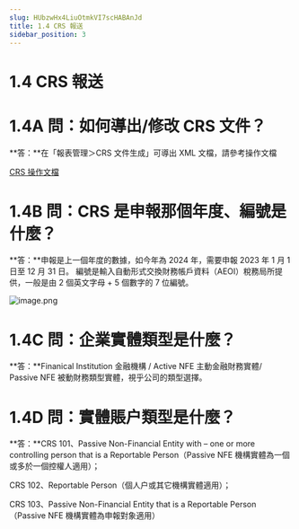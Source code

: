 ```yaml
---
slug: HUbzwHx4LiuOtmkVI7scHABAnJd
title: 1.4 CRS 報送
sidebar_position: 3
---
```



# 1.4 CRS 報送


# 1.4A 問：如何導出/修改 CRS 文件？


**答：**在「報表管理＞CRS 文件生成」可導出 XML 文檔，請參考操作文檔


 [CRS 操作文檔](https://www.notion.so/22b5bab0c2cc815e8706c23228d20251)



# 1.4B 問：CRS 是申報那個年度、編號是什麼？


**答：**申報是上一個年度的數據，如今年為 2024 年，需要申報 2023 年 1 月 1 日至 12 月 31 日。
編號是輸入自動形式交換財務帳戶資料（AEOI）稅務局所提供，一般是由 2 個英文字母 + 5 個數字的 7 位編號。


![image.png](/assets/bdf6417dcce7f01c36e73b54eb61d040.png)


# 1.4C 問：企業實體類型是什麼？


**答：**Finanical Institution 金融機構 / Active NFE 主動金融財務實體/ Passive NFE 被動財務類型實體，視乎公司的類型選擇。


# 1.4D 問：實體賬户類型是什麼？


**答：**CRS 101、Passive Non-Financial Entity with – one or more controlling person that is a Reportable Person（Passive NFE 機構實體為一個或多於一個控權人適用）；


CRS 102、Reportable Person（個人户或其它機構實體適用）；


CRS 103、Passive Non-Financial Entity that is a Reportable Person（Passive NFE 機構實體為申報對象適用）


